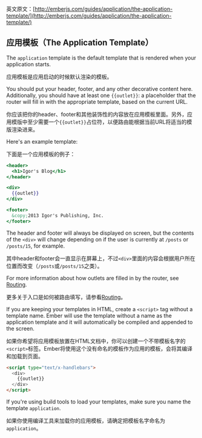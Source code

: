 英文原文：[http://emberjs.com/guides/application/the-application-template/](http://emberjs.com/guides/application/the-application-template/)

## 应用模板（The Application Template）

The `application` template is the default template that is rendered when
your application starts. 

应用模板是应用启动的时候默认渲染的模板。

You should put your header, footer, and any other decorative content
here. Additionally, you should have at least one `{{outlet}}`:
a placeholder that the router will fill in with the appropriate
template, based on the current URL.

你应该把你的header、footer和其他装饰性的内容放在应用模板里面。另外，应用模版中至少需要一个`{{outlet}}`占位符，以便路由能根据当前URL将适当的模版渲染进来。

Here's an example template:

下面是一个应用模板的例子：

```handlebars
<header>
  <h1>Igor's Blog</h1>
</header>

<div>
  {{outlet}}
</div>

<footer>
  &copy;2013 Igor's Publishing, Inc.
</footer>
```

The header and footer will always be displayed on screen, but the
contents of the `<div>` will change depending on if the user is
currently at `/posts` or `/posts/15`, for example.

其中header和footer会一直显示在屏幕上，不过`<div>`里面的内容会根据用户所在位置而改变（`/posts`或`/posts/15`之类）。

For more information about how outlets are filled in by the router, see
[Routing](/guides/routing).

更多关于入口是如何被路由填写，请参看[Routing](/guides/routing)。

If you are keeping your templates in HTML, create a `<script>` tag
without a template name. Ember will use the template without a name as
the application template and it will automatically be compiled and
appended to the screen.

如果你希望将应用模板放置在HTML文档中，你可以创建一个不带模板名字的`<script>`标签。Ember将使用这个没有命名的模板作为应用的模板，会将其编译和加载到页面。

```html
<script type="text/x-handlebars">
  <div>
    {{outlet}}
  </div>
</script>
```

If you're using build tools to load your templates, make sure you name
the template `application`.

如果你使用编译工具来加载你的应用模板，请确定把模板名字命名为`application`。
